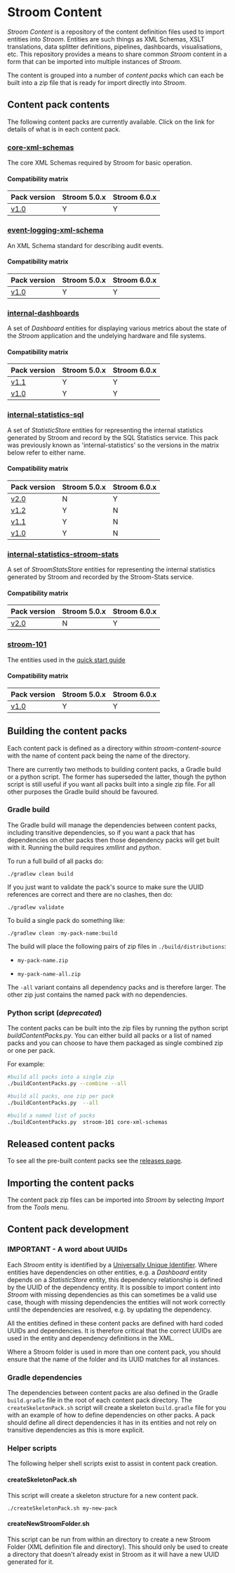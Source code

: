 # Stroom Content

_Stroom Content_ is a repository of the content definition files used to import entities into _Stroom_. Entities are such things as XML Schemas, XSLT translations, data splitter definitions, pipelines, dashboards, visualisations, etc. This repository provides a means to share common _Stroom_ content in a form that can be imported into multiple instances of _Stroom_.

The content is grouped into a number of _content packs_ which can each be built into a zip file that is ready for import directly into _Stroom_.

## Content pack contents

The following content packs are currently available.  Click on the link for details of what is in each content pack.

### [**core-xml-schemas**](./source/core-xml-schemas/README.md) 

The core XML Schemas required by Stroom for basic operation.

#### Compatibility matrix

| Pack version                                                                                        | Stroom 5.0.x   | Stroom 6.0.x  |
| --------------------------------------------------------------------------------------------------- | -------------- | ------------- |
| [v1.0](https://github.com/gchq/stroom-content/releases/tag/core-xml-schemas-v1.0)                   | Y              | Y             |


### [**event-logging-xml-schema**](./source/event-logging-xml-schema/README.md) 

An XML Schema standard for describing audit events.

#### Compatibility matrix

| Pack version                                                                                        | Stroom 5.0.x   | Stroom 6.0.x  |
| --------------------------------------------------------------------------------------------------- | -------------- | ------------- |
| [v1.0](https://github.com/gchq/stroom-content/releases/tag/event-logging-xml-schema-v1.0)           | Y              | Y             |


### [**internal-dashboards**](./source/internal-dashboards/README.md) 

A set of _Dashboard_ entities for displaying various metrics about the state of the _Stroom_ application and the undelying hardware and file systems.

#### Compatibility matrix

| Pack version                                                                                        | Stroom 5.0.x   | Stroom 6.0.x  |
| --------------------------------------------------------------------------------------------------- | -------------- | ------------- |
| [v1.1](https://github.com/gchq/stroom-content/releases/tag/internal-dashboards-v1.1)                | Y              | Y             |
| [v1.0](https://github.com/gchq/stroom-content/releases/tag/internal-dashboards-v1.0)                | Y              | Y             |


### [**internal-statistics-sql**](./source/internal-statistics/README.md) 

A set of _StatisticStore_ entities for representing the internal statistics generated by Stroom and record by the SQL Statistics service. This pack was previously known as 'internal-statistics' so the versions in the matrix below refer to either name.

#### Compatibility matrix

| Pack version                                                                                        | Stroom 5.0.x   | Stroom 6.0.x  |
| --------------------------------------------------------------------------------------------------- | -------------- | ------------- |
| [v2.0](https://github.com/gchq/stroom-content/releases/tag/internal-statistics-sql-v2.0)            | N              | Y             |
| [v1.2](https://github.com/gchq/stroom-content/releases/tag/internal-statistics-v1.2)                | Y              | N             |
| [v1.1](https://github.com/gchq/stroom-content/releases/tag/internal-statistics-v1.1)                | Y              | N             |
| [v1.0](https://github.com/gchq/stroom-content/releases/tag/internal-statistics-v1.0)                | Y              | N             |


### [**internal-statistics-stroom-stats**](./source/internal-statistics/README.md) 

A set of _StroomStatsStore_ entities for representing the internal statistics generated by Stroom and recorded by the Stroom-Stats service.

#### Compatibility matrix

| Pack version                                                                                        | Stroom 5.0.x   | Stroom 6.0.x  |
| --------------------------------------------------------------------------------------------------- | -------------- | ------------- |
| [v2.0](https://github.com/gchq/stroom-content/releases/tag/internal-statistics-stroom-stats-v2.0)   | N              | Y             |


### [**stroom-101**](./source/stroom-101/README.md) 

The entities used in the [quick start guide](https://gchq.github.io/stroom-docs/quick-start-guide/quick-start.html) 

#### Compatibility matrix

| Pack version                                                                                        | Stroom 5.0.x   | Stroom 6.0.x  |
| --------------------------------------------------------------------------------------------------- | -------------- | ------------- |
| [v1.0](https://github.com/gchq/stroom-content/releases/tag/stroom-101-v1.0)                         | Y              | Y             |

## Building the content packs

Each content pack is defined as a directory within _stroom-content-source_ with the name of content pack being the name of the directory.

There are currently two methods to building content packs, a Gradle build or a python script. The former has superseded the latter, though the python script is still useful if you want all packs built into a single zip file. For all other purposes the Gradle build should be favoured.

### Gradle build

The Gradle build will manage the dependencies between content packs, including transitive dependencies, so if you want a pack that has dependencies on other packs then those dependency packs will get built with it. Running the build requires _xmllint_ and _python_.

To run a full build of all packs do:

`./gradlew clean build`

If you just want to validate the pack's source to make sure the UUID references are correct and there are no clashes, then do:

`./gradlew validate`

To build a single pack do something like:

`./gradlew clean :my-pack-name:build`

The build will place the following pairs of zip files in `./build/distributions`:

* `my-pack-name.zip`

* `my-pack-name-all.zip`

The `-all` variant contains all dependency packs and is therefore larger. The other zip just contains the named pack with no dependencies.


### Python script (_deprecated_)

The content packs can be built into the zip files by running the python script _buildContentPacks.py_. You can either build all packs or a list of named packs and you can choose to have them packaged as single combined zip or one per pack.

For example:

```bash
#build all packs into a single zip
./buildContentPacks.py --combine --all 

#build all packs, one zip per pack
./buildContentPacks.py  --all 

#build a named list of packs
./buildContentPacks.py  stroom-101 core-xml-schemas
```

## Released content packs

To see all the pre-built content packs see the [releases page](https://github.com/gchq/stroom-content/releases).

## Importing the content packs

The content pack zip files can be imported into _Stroom_ by selecting _Import_ from the _Tools_ menu.

## Content pack development

### IMPORTANT - A word about UUIDs

Each _Stroom_ entity is identified by a [Universally Unique Identifier](https://en.wikipedia.org/wiki/Universally_unique_identifier).  Where entities have dependencies on other entities, e.g. a _Dashboard_ entity depends on a _StatisticStore_ entity, this dependency relationship is defined by the UUID of the dependency entity. It is possible to import content into _Stroom_ with missing dependencies as this can sometimes be a valid use case, though with missing dependencies the entities will not work correctly until the dependencies are resolved, e.g. by updating the dependency.

All the entities defined in these content packs are defined with hard coded UUIDs and dependencies.  It is therefore critical that the correct UUIDs are used in the entity and dependency definitions in the XML.

Where a Stroom folder is used in more than one content pack, you should ensure that the name of the folder and its UUID matches for all instances.

### Gradle dependencies

The dependencies between content packs are also defined in the Gradle `build.gradle` file in the root of each content pack directory. The `createSkeletonPack.sh` script will create a skeleton `build.gradle` file for you with an example of how to define dependencies on other packs. A pack should define all direct dependencies it has in its entities and not rely on transitive dependencies as this is more explicit.

### Helper scripts

The following helper shell scripts exist to assist in content pack creation.

#### createSkeletonPack.sh

This script will create a skeleton structure for a new content pack.

`./createSkeletonPack.sh my-new-pack`

#### createNewStroomFolder.sh

This script can be run from within an directory to create a new Stroom Folder (XML definition file and directory). This should only be used to create a directory that doesn't already exist in Stroom as it will have a new UUID generated for it.
